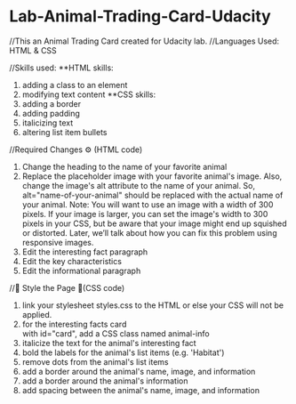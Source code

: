 # Lab-Animal-Trading-Card-Udacity
//This an Animal Trading Card created for Udacity lab.
//Languages Used:
HTML & CSS

//Skills used:
**HTML skills:
1. adding a class to an element 
2. modifying text content
**CSS skills:
1. adding a border
2. adding padding
3. italicizing text
4. altering list item bullets


//Required Changes ⚙️ (HTML code)
1. Change the heading to the name of your favorite animal
2. Replace the placeholder image with your favorite animal's image.
Also, change the image's alt attribute to the name of your animal. 
So, alt="name-of-your-animal" should be replaced with the actual name of your animal.
Note: You will want to use an image with a width of 300 pixels. 
If your image is larger, you can set the image's width to 300 pixels in your CSS, but be aware that your image might end up squished or distorted. 
Later, we’ll talk about how you can fix this problem using responsive images.
3. Edit the interesting fact paragraph
4. Edit the key characteristics
5. Edit the informational paragraph

//💃 Style the Page 🕺(CSS code)
1. link your stylesheet styles.css to the HTML or else your CSS will not be applied.
2. for the interesting facts card <div> with id="card", add a CSS class named animal-info
3. italicize the text for the animal's interesting fact
4. bold the labels for the animal's list items (e.g. 'Habitat')
5. remove dots from the animal's list items
6. add a border around the animal's name, image, and information
7. add a border around the animal's information
8. add spacing between the animal's name, image, and information

